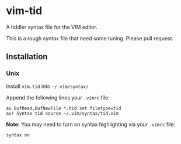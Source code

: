 # vim-tid
A tiddler syntax file for the VIM editor.

This is a rough syntax file that need some tuning.  Please pull request.

## Installation

### Unix

Install `vim.tid` into `~/.vim/syntax/` 

Append the following lines your `.vimrc` file:

    au BufRead,BufNewFile *.tid set filetype=tid
    au! Syntax tid source ~/.vim/syntax/tid.vim

**Note:** You may need to turn on syntax highlighting via your `.vimrc` file:

    syntax on


